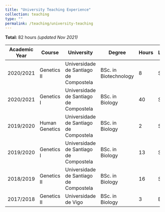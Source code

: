 ```yaml
---
title: "University Teaching Experience"
collection: teaching
type: ""
permalink: /teaching/university-teaching
---
```


**Total:** 82 hours *(updated Nov 2021)*

| Academic Year  | Course | University | Degree | Hours | Language | Country |
| ------------- | ------------- | ------------- |------------- |------------- | ------------- | ------------- |
| 2020/2021 | Genetics II |  Universidade de Santiago de Compostela | BSc. in Biotechnology | 8 | Spanish | Spain |
| 2020/2021 | Genetics I |  Universidade de Santiago de Compostela | BSc. in Biology | 40 | Spanish | Spain |
| 2019/2020 | Human Genetics |  Universidade de Santiago de Compostela | BSc. in Biology | 2 | Spanish | Spain |
| 2019/2020 | Genetics I |  Universidade de Santiago de Compostela | BSc. in Biology | 13 | Spanish | Spain |
| 2018/2019 | Genetics II |  Universidade de Santiago de Compostela | BSc. in Biology | 16 | Spanish | Spain |
| 2017/2018 | Genetics II |  Universidade de Vigo | BSc. in Biology | 3 | English | Spain |

